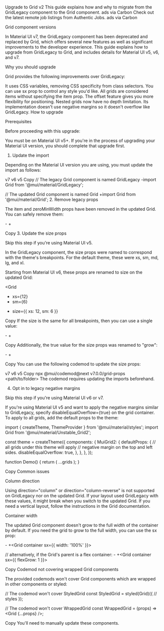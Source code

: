 Upgrade to Grid v2
This guide explains how and why to migrate from the GridLegacy component to the Grid component.
ads via Carbon
Check out the latest remote job listings from Authentic Jobs.
ads via Carbon

Grid component versions

In Material UI v7, the GridLegacy component has been deprecated and replaced by Grid, which offers several new features as well as significant improvements to the developer experience. This guide explains how to upgrade from GridLegacy to Grid, and includes details for Material UI v5, v6, and v7.

Why you should upgrade

Grid provides the following improvements over GridLegacy:

It uses CSS variables, removing CSS specificity from class selectors. You can use sx prop to control any style you'd like.
All grids are considered items without specifying the item prop.
The offset feature gives you more flexibility for positioning.
Nested grids now have no depth limitation.
Its implementation doesn't use negative margins so it doesn't overflow like GridLegacy.
How to upgrade

Prerequisites

Before proceeding with this upgrade:

You must be on Material UI v5+.
If you're in the process of upgrading your Material UI version, you should complete that upgrade first.
1. Update the import

Depending on the Material UI version you are using, you must update the import as follows:

v7
v6
v5
Copy
// The legacy Grid component is named GridLegacy
-import Grid from '@mui/material/GridLegacy';

// The updated Grid component is named Grid
+import Grid from '@mui/material/Grid';
2. Remove legacy props

The item and zeroMinWidth props have been removed in the updated Grid. You can safely remove them:

-<Grid item zeroMinWidth>
+<Grid>

Copy
3. Update the size props

Skip this step if you're using Material UI v5.

In the GridLegacy component, the size props were named to correspond with the theme's breakpoints. For the default theme, these were xs, sm, md, lg, and xl.

Starting from Material UI v6, these props are renamed to size on the updated Grid:

 <Grid
-  xs={12}
-  sm={6}
+  size={{ xs: 12, sm: 6 }}
 >

Copy
If the size is the same for all breakpoints, then you can use a single value:

-<Grid xs={6}>
+<Grid size={6}>

Copy
Additionally, the true value for the size props was renamed to "grow":

-<Grid xs>
+<Grid size="grow">

Copy
You can use the following codemod to update the size props:

v7
v6
v5
Copy
npx @mui/codemod@next v7.0.0/grid-props <path/to/folder>
The codemod requires updating the imports beforehand.

4. Opt in to legacy negative margins

Skip this step if you're using Material UI v6 or v7.

If you're using Material UI v5 and want to apply the negative margins similar to GridLegacy, specify disableEqualOverflow={true} on the grid container. To apply to all grids, add the default props to the theme:

import { createTheme, ThemeProvider } from '@mui/material/styles';
import Grid from '@mui/material/Unstable_Grid2';

const theme = createTheme({
  components: {
    MuiGrid2: {
      defaultProps: {
        // all grids under this theme will apply
        // negative margin on the top and left sides.
        disableEqualOverflow: true,
      },
    },
  },
});

function Demo() {
  return (
    <ThemeProvider theme={theme}>
      <Grid container>...grids</Grid>
    </ThemeProvider>
  );
}

Copy
Common issues

Column direction

Using direction="column" or direction="column-reverse" is not supported on GridLegacy nor on the updated Grid. If your layout used GridLegacy with these values, it might break when you switch to the updated Grid. If you need a vertical layout, follow the instructions in the Grid documentation.

Container width

The updated Grid component doesn't grow to the full width of the container by default. If you need the grid to grow to the full width, you can use the sx prop:

-<GridLegacy container>
+<Grid container sx={{ width: '100%' }}>

 // alternatively, if the Grid's parent is a flex container:
-<GridLegacy container>
+<Grid container sx={{ flexGrow: 1 }}>

Copy
Codemod not covering wrapped Grid components

The provided codemods won't cover Grid components which are wrapped in other components or styled:

// The codemod won't cover StyledGrid
const StyledGrid = styled(Grid)({
  // styles
});

// The codemod won't cover WrappedGrid
const WrappedGrid = (props) => <Grid {...props} />;

Copy
You'll need to manually update these components.